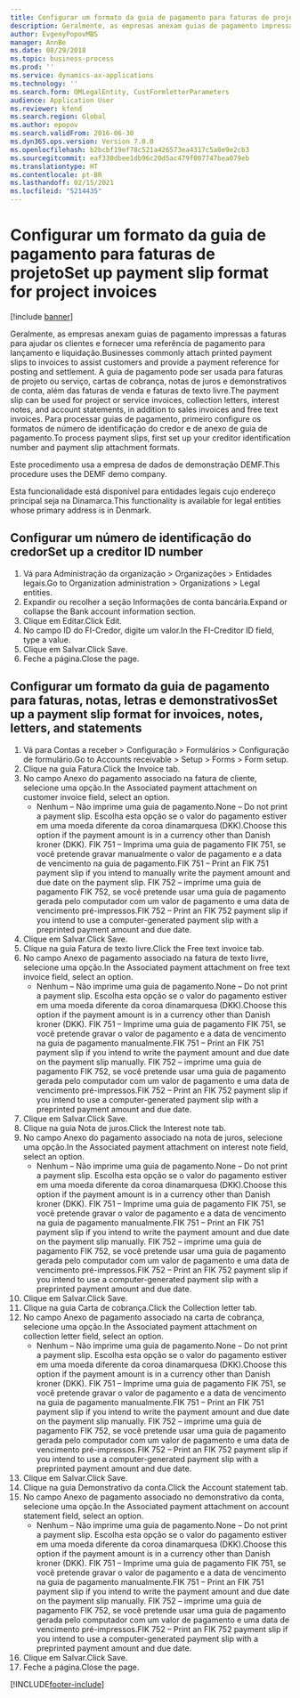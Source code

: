 ```yaml
---
title: Configurar um formato da guia de pagamento para faturas de projeto
description: Geralmente, as empresas anexam guias de pagamento impressas a faturas para ajudar os clientes e fornecer uma referência de pagamento para lançamento e liquidação.
author: EvgenyPopovMBS
manager: AnnBe
ms.date: 08/29/2018
ms.topic: business-process
ms.prod: ''
ms.service: dynamics-ax-applications
ms.technology: ''
ms.search.form: OMLegalEntity, CustFormletterParameters
audience: Application User
ms.reviewer: kfend
ms.search.region: Global
ms.author: epopov
ms.search.validFrom: 2016-06-30
ms.dyn365.ops.version: Version 7.0.0
ms.openlocfilehash: b2bcbf19ef78c521a426573ea4317c5a0e9e2cb3
ms.sourcegitcommit: eaf330dbee1db96c20d5ac479f007747bea079eb
ms.translationtype: HT
ms.contentlocale: pt-BR
ms.lasthandoff: 02/15/2021
ms.locfileid: "5214435"
---
```

# <a name="set-up-payment-slip-format-for-project-invoices"></a><span data-ttu-id="f4a8c-103">Configurar um formato da guia de pagamento para faturas de projeto</span><span class="sxs-lookup"><span data-stu-id="f4a8c-103">Set up payment slip format for project invoices</span></span>

[!include [banner](../../includes/banner.md)]

<span data-ttu-id="f4a8c-104">Geralmente, as empresas anexam guias de pagamento impressas a faturas para ajudar os clientes e fornecer uma referência de pagamento para lançamento e liquidação.</span><span class="sxs-lookup"><span data-stu-id="f4a8c-104">Businesses commonly attach printed payment slips to invoices to assist customers and provide a payment reference for posting and settlement.</span></span> <span data-ttu-id="f4a8c-105">A guia de pagamento pode ser usada para faturas de projeto ou serviço, cartas de cobrança, notas de juros e demonstrativos de conta, além das faturas de venda e faturas de texto livre.</span><span class="sxs-lookup"><span data-stu-id="f4a8c-105">The payment slip can be used for project or service invoices, collection letters, interest notes, and account statements, in addition to sales invoices and free text invoices.</span></span> <span data-ttu-id="f4a8c-106">Para processar guias de pagamento, primeiro configure os formatos de número de identificação do credor e de anexo de guia de pagamento.</span><span class="sxs-lookup"><span data-stu-id="f4a8c-106">To process payment slips, first set up your creditor identification number and payment slip attachment formats.</span></span>

<span data-ttu-id="f4a8c-107">Este procedimento usa a empresa de dados de demonstração DEMF.</span><span class="sxs-lookup"><span data-stu-id="f4a8c-107">This procedure uses the DEMF demo company.</span></span> 

<span data-ttu-id="f4a8c-108">Esta funcionalidade está disponível para entidades legais cujo endereço principal seja na Dinamarca.</span><span class="sxs-lookup"><span data-stu-id="f4a8c-108">This functionality is available for legal entities whose primary address is in Denmark.</span></span>


## <a name="set-up-a-creditor-id-number"></a><span data-ttu-id="f4a8c-109">Configurar um número de identificação do credor</span><span class="sxs-lookup"><span data-stu-id="f4a8c-109">Set up a creditor ID number</span></span>
1. <span data-ttu-id="f4a8c-110">Vá para Administração da organização > Organizações > Entidades legais.</span><span class="sxs-lookup"><span data-stu-id="f4a8c-110">Go to Organization administration > Organizations > Legal entities.</span></span>
2. <span data-ttu-id="f4a8c-111">Expandir ou recolher a seção Informações de conta bancária.</span><span class="sxs-lookup"><span data-stu-id="f4a8c-111">Expand or collapse the Bank account information section.</span></span>
3. <span data-ttu-id="f4a8c-112">Clique em Editar.</span><span class="sxs-lookup"><span data-stu-id="f4a8c-112">Click Edit.</span></span>
4. <span data-ttu-id="f4a8c-113">No campo ID do FI-Credor, digite um valor.</span><span class="sxs-lookup"><span data-stu-id="f4a8c-113">In the FI-Creditor ID field, type a value.</span></span>
5. <span data-ttu-id="f4a8c-114">Clique em Salvar.</span><span class="sxs-lookup"><span data-stu-id="f4a8c-114">Click Save.</span></span>
6. <span data-ttu-id="f4a8c-115">Feche a página.</span><span class="sxs-lookup"><span data-stu-id="f4a8c-115">Close the page.</span></span>

## <a name="set-up-a-payment-slip-format-for-invoices-notes-letters-and-statements"></a><span data-ttu-id="f4a8c-116">Configurar um formato da guia de pagamento para faturas, notas, letras e demonstrativos</span><span class="sxs-lookup"><span data-stu-id="f4a8c-116">Set up a payment slip format for invoices, notes, letters, and statements</span></span>
1. <span data-ttu-id="f4a8c-117">Vá para Contas a receber > Configuração > Formulários > Configuração de formulário.</span><span class="sxs-lookup"><span data-stu-id="f4a8c-117">Go to Accounts receivable > Setup > Forms > Form setup.</span></span>
2. <span data-ttu-id="f4a8c-118">Clique na guia Fatura.</span><span class="sxs-lookup"><span data-stu-id="f4a8c-118">Click the Invoice tab.</span></span>
3. <span data-ttu-id="f4a8c-119">No campo Anexo do pagamento associado na fatura de cliente, selecione uma opção.</span><span class="sxs-lookup"><span data-stu-id="f4a8c-119">In the Associated payment attachment on customer invoice field, select an option.</span></span>
    * <span data-ttu-id="f4a8c-120">Nenhum – Não imprime uma guia de pagamento.</span><span class="sxs-lookup"><span data-stu-id="f4a8c-120">None – Do not print a payment slip.</span></span> <span data-ttu-id="f4a8c-121">Escolha esta opção se o valor do pagamento estiver em uma moeda diferente da coroa dinamarquesa (DKK).</span><span class="sxs-lookup"><span data-stu-id="f4a8c-121">Choose this option if the payment amount is in a currency other than Danish kroner (DKK).</span></span>   <span data-ttu-id="f4a8c-122">FIK 751 – Imprima uma guia de pagamento FIK 751, se você pretende gravar manualmente o valor de pagamento e a data de vencimento na guia de pagamento.</span><span class="sxs-lookup"><span data-stu-id="f4a8c-122">FIK 751 – Print an FIK 751 payment slip if you intend to manually write the payment amount and due date on the payment slip.</span></span>   <span data-ttu-id="f4a8c-123">FIK 752 – imprime uma guia de pagamento FIK 752, se você pretende usar uma guia de pagamento gerada pelo computador com um valor de pagamento e uma data de vencimento pré-impressos.</span><span class="sxs-lookup"><span data-stu-id="f4a8c-123">FIK 752 – Print an FIK 752 payment slip if you intend to use a computer-generated payment slip with a preprinted payment amount and due date.</span></span>  
4. <span data-ttu-id="f4a8c-124">Clique em Salvar.</span><span class="sxs-lookup"><span data-stu-id="f4a8c-124">Click Save.</span></span>
5. <span data-ttu-id="f4a8c-125">Clique na guia Fatura de texto livre.</span><span class="sxs-lookup"><span data-stu-id="f4a8c-125">Click the Free text invoice tab.</span></span>
6. <span data-ttu-id="f4a8c-126">No campo Anexo de pagamento associado na fatura de texto livre, selecione uma opção.</span><span class="sxs-lookup"><span data-stu-id="f4a8c-126">In the Associated payment attachment on free text invoice field, select an option.</span></span>
    * <span data-ttu-id="f4a8c-127">Nenhum – Não imprime uma guia de pagamento.</span><span class="sxs-lookup"><span data-stu-id="f4a8c-127">None – Do not print a payment slip.</span></span> <span data-ttu-id="f4a8c-128">Escolha esta opção se o valor do pagamento estiver em uma moeda diferente da coroa dinamarquesa (DKK).</span><span class="sxs-lookup"><span data-stu-id="f4a8c-128">Choose this option if the payment amount is in a currency other than Danish kroner (DKK).</span></span>   <span data-ttu-id="f4a8c-129">FIK 751 – Imprime uma guia de pagamento FIK 751, se você pretende gravar o valor de pagamento e a data de vencimento na guia de pagamento manualmente.</span><span class="sxs-lookup"><span data-stu-id="f4a8c-129">FIK 751 – Print an FIK 751 payment slip if you intend to write the payment amount and due date on the payment slip manually.</span></span>   <span data-ttu-id="f4a8c-130">FIK 752 – imprime uma guia de pagamento FIK 752, se você pretende usar uma guia de pagamento gerada pelo computador com um valor de pagamento e uma data de vencimento pré-impressos.</span><span class="sxs-lookup"><span data-stu-id="f4a8c-130">FIK 752 – Print an FIK 752 payment slip if you intend to use a computer-generated payment slip with a preprinted payment amount and due date.</span></span>  
7. <span data-ttu-id="f4a8c-131">Clique em Salvar.</span><span class="sxs-lookup"><span data-stu-id="f4a8c-131">Click Save.</span></span>
8. <span data-ttu-id="f4a8c-132">Clique na guia Nota de juros.</span><span class="sxs-lookup"><span data-stu-id="f4a8c-132">Click the Interest note tab.</span></span>
9. <span data-ttu-id="f4a8c-133">No campo Anexo do pagamento associado na nota de juros, selecione uma opção.</span><span class="sxs-lookup"><span data-stu-id="f4a8c-133">In the Associated payment attachment on interest note field, select an option.</span></span>
    * <span data-ttu-id="f4a8c-134">Nenhum – Não imprime uma guia de pagamento.</span><span class="sxs-lookup"><span data-stu-id="f4a8c-134">None – Do not print a payment slip.</span></span> <span data-ttu-id="f4a8c-135">Escolha esta opção se o valor do pagamento estiver em uma moeda diferente da coroa dinamarquesa (DKK).</span><span class="sxs-lookup"><span data-stu-id="f4a8c-135">Choose this option if the payment amount is in a currency other than Danish kroner (DKK).</span></span>   <span data-ttu-id="f4a8c-136">FIK 751 – Imprime uma guia de pagamento FIK 751, se você pretende gravar o valor de pagamento e a data de vencimento na guia de pagamento manualmente.</span><span class="sxs-lookup"><span data-stu-id="f4a8c-136">FIK 751 – Print an FIK 751 payment slip if you intend to write the payment amount and due date on the payment slip manually.</span></span>   <span data-ttu-id="f4a8c-137">FIK 752 – imprime uma guia de pagamento FIK 752, se você pretende usar uma guia de pagamento gerada pelo computador com um valor de pagamento e uma data de vencimento pré-impressos.</span><span class="sxs-lookup"><span data-stu-id="f4a8c-137">FIK 752 – Print an FIK 752 payment slip if you intend to use a computer-generated payment slip with a preprinted payment amount and due date.</span></span>  
10. <span data-ttu-id="f4a8c-138">Clique em Salvar.</span><span class="sxs-lookup"><span data-stu-id="f4a8c-138">Click Save.</span></span>
11. <span data-ttu-id="f4a8c-139">Clique na guia Carta de cobrança.</span><span class="sxs-lookup"><span data-stu-id="f4a8c-139">Click the Collection letter tab.</span></span>
12. <span data-ttu-id="f4a8c-140">No campo Anexo de pagamento associado na carta de cobrança, selecione uma opção.</span><span class="sxs-lookup"><span data-stu-id="f4a8c-140">In the Associated payment attachment on collection letter field, select an option.</span></span>
    * <span data-ttu-id="f4a8c-141">Nenhum – Não imprime uma guia de pagamento.</span><span class="sxs-lookup"><span data-stu-id="f4a8c-141">None – Do not print a payment slip.</span></span> <span data-ttu-id="f4a8c-142">Escolha esta opção se o valor do pagamento estiver em uma moeda diferente da coroa dinamarquesa (DKK).</span><span class="sxs-lookup"><span data-stu-id="f4a8c-142">Choose this option if the payment amount is in a currency other than Danish kroner (DKK).</span></span>   <span data-ttu-id="f4a8c-143">FIK 751 – Imprime uma guia de pagamento FIK 751, se você pretende gravar o valor de pagamento e a data de vencimento na guia de pagamento manualmente.</span><span class="sxs-lookup"><span data-stu-id="f4a8c-143">FIK 751 – Print an FIK 751 payment slip if you intend to write the payment amount and due date on the payment slip manually.</span></span>   <span data-ttu-id="f4a8c-144">FIK 752 – imprime uma guia de pagamento FIK 752, se você pretende usar uma guia de pagamento gerada pelo computador com um valor de pagamento e uma data de vencimento pré-impressos.</span><span class="sxs-lookup"><span data-stu-id="f4a8c-144">FIK 752 – Print an FIK 752 payment slip if you intend to use a computer-generated payment slip with a preprinted payment amount and due date.</span></span>  
13. <span data-ttu-id="f4a8c-145">Clique em Salvar.</span><span class="sxs-lookup"><span data-stu-id="f4a8c-145">Click Save.</span></span>
14. <span data-ttu-id="f4a8c-146">Clique na guia Demonstrativo da conta.</span><span class="sxs-lookup"><span data-stu-id="f4a8c-146">Click the Account statement tab.</span></span>
15. <span data-ttu-id="f4a8c-147">No campo Anexo de pagamento associado no demonstrativo da conta, selecione uma opção.</span><span class="sxs-lookup"><span data-stu-id="f4a8c-147">In the Associated payment attachment on account statement field, select an option.</span></span>
    * <span data-ttu-id="f4a8c-148">Nenhum – Não imprime uma guia de pagamento.</span><span class="sxs-lookup"><span data-stu-id="f4a8c-148">None – Do not print a payment slip.</span></span> <span data-ttu-id="f4a8c-149">Escolha esta opção se o valor do pagamento estiver em uma moeda diferente da coroa dinamarquesa (DKK).</span><span class="sxs-lookup"><span data-stu-id="f4a8c-149">Choose this option if the payment amount is in a currency other than Danish kroner (DKK).</span></span>   <span data-ttu-id="f4a8c-150">FIK 751 – Imprime uma guia de pagamento FIK 751, se você pretende gravar o valor de pagamento e a data de vencimento na guia de pagamento manualmente.</span><span class="sxs-lookup"><span data-stu-id="f4a8c-150">FIK 751 – Print an FIK 751 payment slip if you intend to write the payment amount and due date on the payment slip manually.</span></span>   <span data-ttu-id="f4a8c-151">FIK 752 – imprime uma guia de pagamento FIK 752, se você pretende usar uma guia de pagamento gerada pelo computador com um valor de pagamento e uma data de vencimento pré-impressos.</span><span class="sxs-lookup"><span data-stu-id="f4a8c-151">FIK 752 – Print an FIK 752 payment slip if you intend to use a computer-generated payment slip with a preprinted payment amount and due date.</span></span>  
16. <span data-ttu-id="f4a8c-152">Clique em Salvar.</span><span class="sxs-lookup"><span data-stu-id="f4a8c-152">Click Save.</span></span>
17. <span data-ttu-id="f4a8c-153">Feche a página.</span><span class="sxs-lookup"><span data-stu-id="f4a8c-153">Close the page.</span></span>



[!INCLUDE[footer-include](../../../includes/footer-banner.md)]